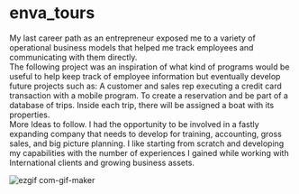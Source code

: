 # enva_tours
My last career path as an entrepreneur exposed me to a variety of operational business models that helped me track employees and communicating with them directly.    
The following project was an inspiration of what kind of programs would be useful to help keep track of employee information but eventually develop future projects such as: 
A customer and sales rep executing a credit card transaction with a mobile program. To create a reservation and be part of a database of trips. 
Inside each trip, there will be assigned a boat with its properties.  
More Ideas to follow. I had the opportunity to be involved in a fastly expanding company that needs to develop for training, accounting, gross sales, and big picture planning.
I like starting from scratch and developing my capabilities with the number of experiences I gained while working with International clients and growing business assets.

![ezgif com-gif-maker](https://user-images.githubusercontent.com/73907919/117385104-41142280-ae99-11eb-8fc9-d892b9338e3d.gif)

